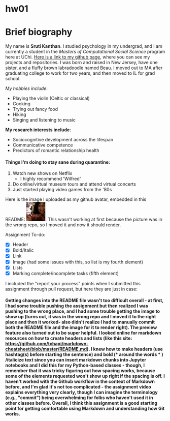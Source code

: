 # hw01

# Brief biography 

My name is **Sruti Kanthan**. I studied psychology in my undergrad, and I am currently a student in the _Masters of Computational Social Science_ program here at UChi. [Here is a link to my github page](https://github.com/skanthan95), where you can see my projects and repositories.
I was born and raised in New Jersey, have one sister, and a fluffy brown labradoodle named Beau. I moved out to MA after graduating college to work for two years, and then moved to IL for grad school. 

*My hobbies include*:
- Playing the violin (Celtic or classical)
- Cooking
- Trying out fancy food
- Hiking
- Singing and listening to music

__My research interests include__:
  - Sociocognitive development across the lifespan
  - Communicative competence
  - Predictors of romantic relationship health
  
#### Things I'm doing to stay sane during quarantine:
1. Watch new shows on Netflix
    - I highly recommend 'Wilfred'
2. Do online/virtual museum tours and attend virtual concerts
3. Just started playing video games from the '80s
                  
Here is the image I uploaded as my github avatar, embedded in this README: ![sruti](sruti.jpg). This wasn't working at first because the picture was in the wrong repo, so I moved it and now it should render.

Assignment To-do:
- [x] Header
- [x] Bold/Italic
- [x] Link
- [x] Image (had some issues with this, so list is my fourth element)
- [x] Lists
- [x] Marking complete/incomplete tasks (fifth element)

I included the "report your process" points when I submitted this assignment through pull request, but here they are just in case:

#### Getting changes into the README file wasn't too difficult overall - at first, I had some trouble pushing the assignment but then realized I was pushing to the wrong place, and I had some trouble getting the image to show up (turns out, it was in the wrong repo and I moved it to the right place and then it worked- also didn't realize I had to manually commit both the README file and the image for it to render right). The preview feature also turned out to be super helpful. I looked online for markdown resources on how to create headers and lists (like this site: https://github.com/tchapi/markdown-cheatsheet/blob/master/README.md). I knew how to make headers (use hashtag(s) before starting the sentence) and bold (* around the words * ) /italicize text since you can insert markdown chunks into Jupyter notebooks and I did this for my Python-based classes - though, I remember that it was tricky figuring out how spacing works, because some of the elements requested won't show up right if the spacing is off. I haven't worked with the Github workflow in the context of Markdown before, and I'm glad it's not too complicated - the assignment video explains everything very clearly, though I can imagine the terminology (e.g., "commit") being overwhelming for folks who haven't used it in other classes before. Overall, I think this assignment is a good starting point for getting comfortable using Markdown and understanding how Git works.

